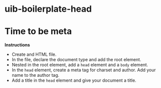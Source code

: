 # uib-boilerplate-head

# Time to be meta

**Instructions**
* Create and HTML file. 
* In the file, declare the document type and add the root element.
* Nested in the root element, add a `head` element and a `body` element.
* In the `head` element, create a meta tag for charset and author. Add your name to the author tag. 
* Add a title in the `head` element and give your document a title. 
